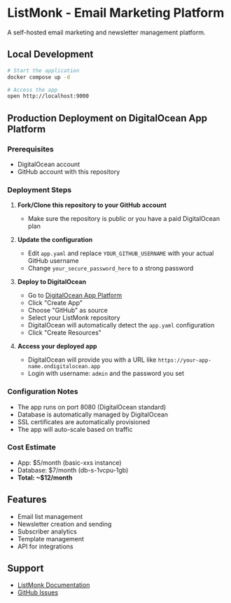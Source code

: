 # ListMonk - Email Marketing Platform

A self-hosted email marketing and newsletter management platform.

## Local Development

```bash
# Start the application
docker compose up -d

# Access the app
open http://localhost:9000
```

## Production Deployment on DigitalOcean App Platform

### Prerequisites
- DigitalOcean account
- GitHub account with this repository

### Deployment Steps

1. **Fork/Clone this repository to your GitHub account**
   - Make sure the repository is public or you have a paid DigitalOcean plan

2. **Update the configuration**
   - Edit `app.yaml` and replace `YOUR_GITHUB_USERNAME` with your actual GitHub username
   - Change `your_secure_password_here` to a strong password

3. **Deploy to DigitalOcean**
   - Go to [DigitalOcean App Platform](https://cloud.digitalocean.com/apps)
   - Click "Create App"
   - Choose "GitHub" as source
   - Select your ListMonk repository
   - DigitalOcean will automatically detect the `app.yaml` configuration
   - Click "Create Resources"

4. **Access your deployed app**
   - DigitalOcean will provide you with a URL like `https://your-app-name.ondigitalocean.app`
   - Login with username: `admin` and the password you set

### Configuration Notes

- The app runs on port 8080 (DigitalOcean standard)
- Database is automatically managed by DigitalOcean
- SSL certificates are automatically provisioned
- The app will auto-scale based on traffic

### Cost Estimate
- App: $5/month (basic-xxs instance)
- Database: $7/month (db-s-1vcpu-1gb)
- **Total: ~$12/month**

## Features

- Email list management
- Newsletter creation and sending
- Subscriber analytics
- Template management
- API for integrations

## Support

- [ListMonk Documentation](https://listmonk.app/)
- [GitHub Issues](https://github.com/knadh/listmonk/issues)
